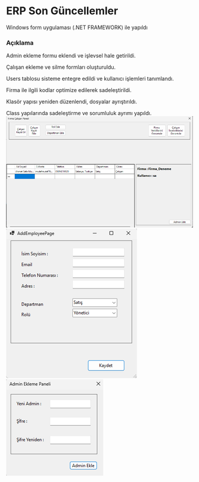# **ERP Son Güncellemler**

Windows form uygulaması (.NET FRAMEWORK) ile yapıldı

### **Açıklama**
Admin ekleme formu eklendi ve işlevsel hale getirildi.

Çalışan ekleme ve silme formları oluşturuldu.

Users tablosu sisteme entegre edildi ve kullanıcı işlemleri tanımlandı.

Firma ile ilgili kodlar optimize edilerek sadeleştirildi.

Klasör yapısı yeniden düzenlendi, dosyalar ayrıştırıldı.

Class yapılarında sadeleştirme ve sorumluluk ayrımı yapıldı.
![ControlPageSS](/img/controlPage.png)
![EmployeePageSS](/img/addEmployeePage.png)
![addAdminPageSS](/img/addAdminPage.png)


